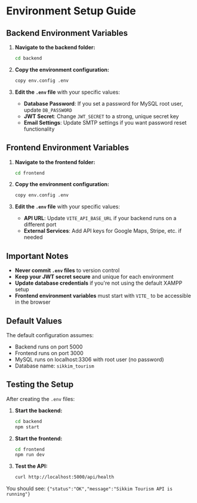 # Environment Setup Guide

## Backend Environment Variables

1. **Navigate to the backend folder:**
   ```bash
   cd backend
   ```

2. **Copy the environment configuration:**
   ```bash
   copy env.config .env
   ```

3. **Edit the `.env` file** with your specific values:
   - **Database Password**: If you set a password for MySQL root user, update `DB_PASSWORD`
   - **JWT Secret**: Change `JWT_SECRET` to a strong, unique secret key
   - **Email Settings**: Update SMTP settings if you want password reset functionality

## Frontend Environment Variables

1. **Navigate to the frontend folder:**
   ```bash
   cd frontend
   ```

2. **Copy the environment configuration:**
   ```bash
   copy env.config .env
   ```

3. **Edit the `.env` file** with your specific values:
   - **API URL**: Update `VITE_API_BASE_URL` if your backend runs on a different port
   - **External Services**: Add API keys for Google Maps, Stripe, etc. if needed

## Important Notes

- **Never commit `.env` files** to version control
- **Keep your JWT secret secure** and unique for each environment
- **Update database credentials** if you're not using the default XAMPP setup
- **Frontend environment variables** must start with `VITE_` to be accessible in the browser

## Default Values

The default configuration assumes:
- Backend runs on port 5000
- Frontend runs on port 3000
- MySQL runs on localhost:3306 with root user (no password)
- Database name: `sikkim_tourism`

## Testing the Setup

After creating the `.env` files:

1. **Start the backend:**
   ```bash
   cd backend
   npm start
   ```

2. **Start the frontend:**
   ```bash
   cd frontend
   npm run dev
   ```

3. **Test the API:**
   ```bash
   curl http://localhost:5000/api/health
   ```

You should see: `{"status":"OK","message":"Sikkim Tourism API is running"}` 